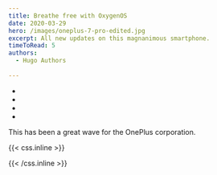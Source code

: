 ```yaml
---
title: Breathe free with OxygenOS
date: 2020-03-29
hero: /images/oneplus-7-pro-edited.jpg
excerpt: All new updates on this magnanimous smartphone.
timeToRead: 5
authors:
  - Hugo Authors 
 
---
```

<!-- TO insert images -> ![Example image](/static/image.png) -->

-
-
-
-
This has been a great wave for the OnePlus corporation.


{{< css.inline >}}
<style>
.canon { background: white; width: 100%; height: auto;}
</style>
{{< /css.inline >}}
